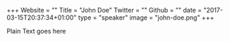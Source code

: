 +++
Website = ""
Title = "John Doe"
Twitter = ""
Github = ""
date = "2017-03-15T20:37:34+01:00"
type = "speaker"
image = "john-doe.png"
+++

Plain Text goes here
